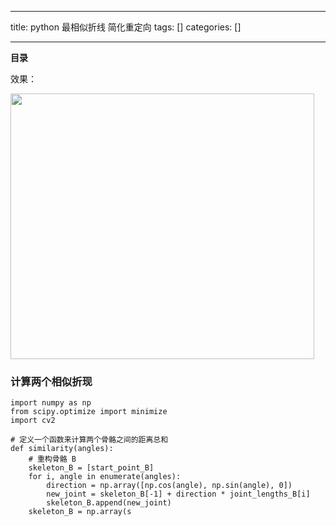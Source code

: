 
--- 
title:  python 最相似折线 简化重定向 
tags: []
categories: [] 

---
**目录**





效果：

<img alt="" height="425" src="https://img-blog.csdnimg.cn/direct/0884dfd920ed40bc9f57704fe65cb007.png" width="486">



### 计算两个相似折现

```
import numpy as np
from scipy.optimize import minimize
import cv2

# 定义一个函数来计算两个骨骼之间的距离总和
def similarity(angles):
    # 重构骨骼 B
    skeleton_B = [start_point_B]
    for i, angle in enumerate(angles):
        direction = np.array([np.cos(angle), np.sin(angle), 0])
        new_joint = skeleton_B[-1] + direction * joint_lengths_B[i]
        skeleton_B.append(new_joint)
    skeleton_B = np.array(s
```

